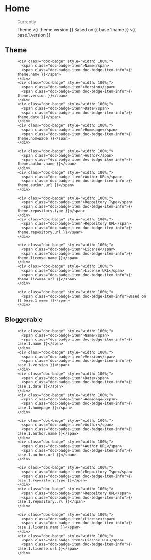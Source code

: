 <!--
@@@title:Home@@@
@@@description:Documentation.@@@
@@@section:None@@@
-->

# Home

<figure>
  <figcaption style="margin-top: 0; margin-bottom: .5rem; color: #777;">Currently</figcaption>
  <div class="doc-badges">
    <div class="doc-badge">
      <span class="doc-badge-item">Theme v{{ theme.version }}</span>
      <span class="doc-badge-item doc-badge-item-info">Based on {{ base.1.name }} v{{ base.1.version }}</span>
    </div>
  </div>
</figure>


## Theme

<figure>
  <div class="doc-badges">

    <div class="doc-badge" style="width: 100%;">
      <span class="doc-badge-item">Name</span>
      <span class="doc-badge-item doc-badge-item-info">{{ theme.name }}</span>
    </div>
    <div class="doc-badge" style="width: 100%;">
      <span class="doc-badge-item">Version</span>
      <span class="doc-badge-item doc-badge-item-info">{{ theme.version }}</span>
    </div>
    <div class="doc-badge" style="width: 100%;">
      <span class="doc-badge-item">Date</span>
      <span class="doc-badge-item doc-badge-item-info">{{ theme.date }}</span>
    </div>
    <div class="doc-badge" style="width: 100%;">
      <span class="doc-badge-item">Homepage</span>
      <span class="doc-badge-item doc-badge-item-info">{{ theme.homepage }}</span>
    </div>

    <div class="doc-badge" style="width: 100%;">
      <span class="doc-badge-item">Author</span>
      <span class="doc-badge-item doc-badge-item-info">{{ theme.author.name }}</span>
    </div>
    <div class="doc-badge" style="width: 100%;">
      <span class="doc-badge-item">Author URL</span>
      <span class="doc-badge-item doc-badge-item-info">{{ theme.author.url }}</span>
    </div>

    <div class="doc-badge" style="width: 100%;">
      <span class="doc-badge-item">Repository Type</span>
      <span class="doc-badge-item doc-badge-item-info">{{ theme.repository.type }}</span>
    </div>
    <div class="doc-badge" style="width: 100%;">
      <span class="doc-badge-item">Repository URL</span>
      <span class="doc-badge-item doc-badge-item-info">{{ theme.repository.url }}</span>
    </div>

    <div class="doc-badge" style="width: 100%;">
      <span class="doc-badge-item">License</span>
      <span class="doc-badge-item doc-badge-item-info">{{ theme.license.name }}</span>
    </div>
    <div class="doc-badge" style="width: 100%;">
      <span class="doc-badge-item">License URL</span>
      <span class="doc-badge-item doc-badge-item-info">{{ theme.license.url }}</span>
    </div>

    <div class="doc-badge" style="width: 100%;">
      <span class="doc-badge-item doc-badge-item-info">Based on {{ base.1.name }}</span>
    </div>

  </div>
</figure>


## Bloggerable

<figure>
  <div class="doc-badges">
  
    <div class="doc-badge" style="width: 100%;">
      <span class="doc-badge-item">Name</span>
      <span class="doc-badge-item doc-badge-item-info">{{ base.1.name }}</span>
    </div>
    <div class="doc-badge" style="width: 100%;">
      <span class="doc-badge-item">Version</span>
      <span class="doc-badge-item doc-badge-item-info">{{ base.1.version }}</span>
    </div>
    <div class="doc-badge" style="width: 100%;">
      <span class="doc-badge-item">Date</span>
      <span class="doc-badge-item doc-badge-item-info">{{ base.1.date }}</span>
    </div>
    <div class="doc-badge" style="width: 100%;">
      <span class="doc-badge-item">Homepage</span>
      <span class="doc-badge-item doc-badge-item-info">{{ base.1.homepage }}</span>
    </div>

    <div class="doc-badge" style="width: 100%;">
      <span class="doc-badge-item">Author</span>
      <span class="doc-badge-item doc-badge-item-info">{{ base.1.author.name }}</span>
    </div>
    <div class="doc-badge" style="width: 100%;">
      <span class="doc-badge-item">Author URL</span>
      <span class="doc-badge-item doc-badge-item-info">{{ base.1.author.url }}</span>
    </div>

    <div class="doc-badge" style="width: 100%;">
      <span class="doc-badge-item">Repository Type</span>
      <span class="doc-badge-item doc-badge-item-info">{{ base.1.repository.type }}</span>
    </div>
    <div class="doc-badge" style="width: 100%;">
      <span class="doc-badge-item">Repository URL</span>
      <span class="doc-badge-item doc-badge-item-info">{{ base.1.repository.url }}</span>
    </div>

    <div class="doc-badge" style="width: 100%;">
      <span class="doc-badge-item">License</span>
      <span class="doc-badge-item doc-badge-item-info">{{ base.1.license.name }}</span>
    </div>
    <div class="doc-badge" style="width: 100%;">
      <span class="doc-badge-item">License URL</span>
      <span class="doc-badge-item doc-badge-item-info">{{ base.1.license.url }}</span>
    </div>

  </div>
</figure>
